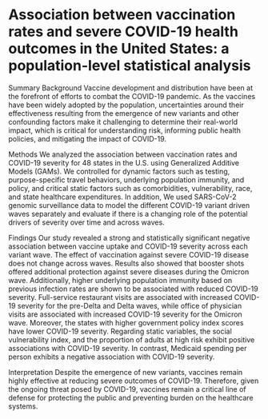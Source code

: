 # Association between vaccination rates and severe COVID-19 health outcomes in the United States: a population-level statistical analysis 
Summary
Background
Vaccine development and distribution have been at the forefront of efforts to combat the COVID-19 pandemic. As the vaccines have been widely adopted by the population, uncertainties around their effectiveness resulting from the emergence of new variants and other confounding factors make it challenging to determine their real-world impact, which is critical for understanding risk, informing public health policies, and mitigating the impact of COVID-19. 

Methods
We analyzed the association between vaccination rates and COVID-19 severity for 48 states in the U.S. using Generalized Additive Models (GAMs). We controlled for dynamic factors such as testing, purpose-specific travel behaviors, underlying population immunity, and policy, and critical static factors such as comorbidities, vulnerability, race, and state healthcare expenditures. In addition, We used SARS-CoV-2 genomic surveillance data to model the different COVID-19 variant driven waves separately and evaluate if there is a changing role of the potential drivers of severity over time and across waves. 
 
Findings
Our study revealed a strong and statistically significant negative association between vaccine uptake and COVID-19 severity across each variant wave. The effect of vaccination against severe COVID-19 disease does not change across waves. Results also showed that booster shots offered additional protection against severe diseases during the Omicron wave. Additionally, higher underlying population immunity based on previous infection rates are shown to be associated with reduced COVID-19 severity. Full-service restaurant visits are associated with increased COVID-19 severity for the pre-Delta and Delta waves, while office of physician visits are associated with increased COVID-19 severity for the Omicron wave. Moreover, the states with higher government policy index scores have lower COVID-19 severity. Regarding static variables, the social vulnerability index, and the proportion of adults at high risk exhibit positive associations with COVID-19 severity. In contrast, Medicaid spending per person exhibits a negative association with COVID-19 severity.

Interpretation
Despite the emergence of new variants, vaccines remain highly effective at reducing severe outcomes of COVID-19. Therefore, given the ongoing threat posed by COVID-19, vaccines remain a critical line of defense for protecting the public and preventing burden on the healthcare systems. 


  

